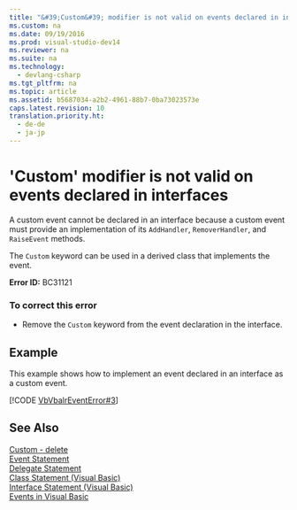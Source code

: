 ```yaml
---
title: "&#39;Custom&#39; modifier is not valid on events declared in interfaces"
ms.custom: na
ms.date: 09/19/2016
ms.prod: visual-studio-dev14
ms.reviewer: na
ms.suite: na
ms.technology: 
  - devlang-csharp
ms.tgt_pltfrm: na
ms.topic: article
ms.assetid: b5687034-a2b2-4961-88b7-0ba73023573e
caps.latest.revision: 10
translation.priority.ht: 
  - de-de
  - ja-jp
---
```

# &#39;Custom&#39; modifier is not valid on events declared in interfaces
A custom event cannot be declared in an interface because a custom event must provide an implementation of its `AddHandler`, `RemoverHandler`, and `RaiseEvent` methods.  
  
 The `Custom` keyword can be used in a derived class that implements the event.  
  
 **Error ID:** BC31121  
  
### To correct this error  
  
-   Remove the `Custom` keyword from the event declaration in the interface.  
  
## Example  
 This example shows how to implement an event declared in an interface as a custom event.  
  
 [!CODE [VbVbalrEventError#3](../CodeSnippet/VS_Snippets_VBCSharp/VbVbalrEventError#3)]  
  
## See Also  
 [Custom - delete](assetId:///dc62be07-c896-4866-a533-982a661d143f)   
 [Event Statement](../vs140/Event-Statement.md)   
 [Delegate Statement](../vs140/Delegate-Statement.md)   
 [Class Statement (Visual Basic)](../Topic/Class%20Statement%20\(Visual%20Basic\).md)   
 [Interface Statement (Visual Basic)](../vs140/Interface-Statement--Visual-Basic-.md)   
 [Events in Visual Basic](../vs140/Events--Visual-Basic-.md)